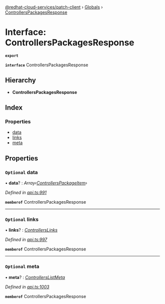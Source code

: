 [@redhat-cloud-services/patch-client](../README.md) › [Globals](../globals.md) › [ControllersPackagesResponse](controllerspackagesresponse.md)

# Interface: ControllersPackagesResponse

**`export`** 

**`interface`** ControllersPackagesResponse

## Hierarchy

* **ControllersPackagesResponse**

## Index

### Properties

* [data](controllerspackagesresponse.md#optional-data)
* [links](controllerspackagesresponse.md#optional-links)
* [meta](controllerspackagesresponse.md#optional-meta)

## Properties

### `Optional` data

• **data**? : *Array‹[ControllersPackageItem](controllerspackageitem.md)›*

*Defined in [api.ts:991](https://github.com/RedHatInsights/javascript-clients.gi/blob/2c41ef32/packages/patch/api.ts#L991)*

**`memberof`** ControllersPackagesResponse

___

### `Optional` links

• **links**? : *[ControllersLinks](controllerslinks.md)*

*Defined in [api.ts:997](https://github.com/RedHatInsights/javascript-clients.gi/blob/2c41ef32/packages/patch/api.ts#L997)*

**`memberof`** ControllersPackagesResponse

___

### `Optional` meta

• **meta**? : *[ControllersListMeta](controllerslistmeta.md)*

*Defined in [api.ts:1003](https://github.com/RedHatInsights/javascript-clients.gi/blob/2c41ef32/packages/patch/api.ts#L1003)*

**`memberof`** ControllersPackagesResponse
